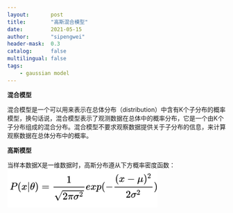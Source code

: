 ```yaml
---
layout:       post
title:        "高斯混合模型"
date:         2021-05-15
author:       "sipengwei"
header-mask:  0.3
catalog:      false
multilingual: false
tags:
    - gaussian model
---
```

**混合模型**

混合模型是一个可以用来表示在总体分布（distribution）中含有K个子分布的概率模型，换句话说，混合模型表示了观测数据在总体中的概率分布，它是一个由K个子分布组成的混合分布。混合模型不要求观察数据提供关于子分布的信息，来计算观察数据在总体分布中的概率。

**高斯模型**

当样本数据X是一维数据时，高斯分布遵从下方概率密度函数：
![GA](/img/in-post/gaussian_1.png)  





